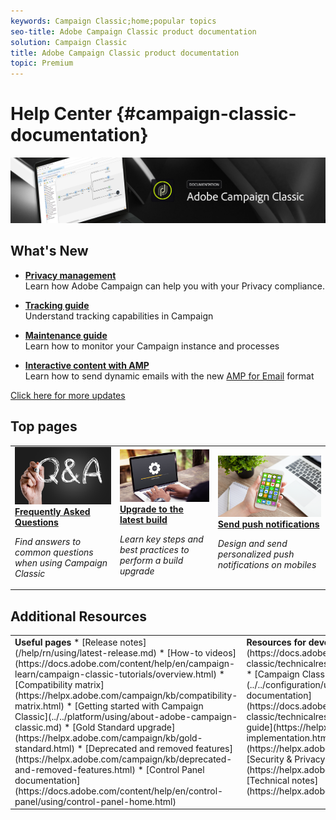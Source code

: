 ```yaml
---
keywords: Campaign Classic;home;popular topics
seo-title: Adobe Campaign Classic product documentation
solution: Campaign Classic
title: Adobe Campaign Classic product documentation
topic: Premium
---
```


# Help Center {#campaign-classic-documentation}

![](platform/using/assets/do-not-localize/banner_acc_doc.jpg) 

## What's New

* **[Privacy management](https://helpx.adobe.com/campaign/kb/campaign-privacy.html)**<br/>
Learn how Adobe Campaign can help you with your Privacy compliance.

* **[Tracking guide](https://helpx.adobe.com/campaign/kb/acc-tracking.html)**<br/>
Understand tracking capabilities in Campaign

* **[Maintenance guide](https://helpx.adobe.com/campaign/kb/acc-maintenance.html)**<br/>
Learn how to monitor your Campaign instance and processes

* **[Interactive content with AMP](delivery/using/defining-interactive-content.md)**<br/>
Learn how to send dynamic emails with the new [AMP for Email](https://amp.dev/about/email/) format

[Click here for more updates](/help/rn/using/documentation-updates.md)

## Top pages

<table>
<tr>
  <td>
    <a href="platform/using/common-questions.md">
      <img alt="FAQ" src="platform/using/assets/FAQ.png"/>
    </a>
    <div>
      <a href="platform/using/common-questions.md">
    <strong>Frequently Asked Questions</strong>
    </a>
    </div>
    <p>
    <em>Find answers to common questions when using Campaign Classic</em>
    <p>
  </td>
   <td>
    <a href="https://docs.campaign.adobe.com/doc/AC/getting_started/EN/buildUpgrade.html">
      <img alt="Build Upgrade" src="platform/using/assets/upgrade.png" />
    </a>
    <div>
      <a href="https://docs.campaign.adobe.com/doc/AC/getting_started/EN/buildUpgrade.html">
    <strong>Upgrade to the latest build</strong>
    </a>
    </div>
    <p>
    <em>Learn key steps and best practices to perform a build upgrade</em>
    <p>
  </td>
  <td>
    <a href="delivery/using/creating-notifications.md">
       <img alt="Push notifications" src="platform/using/assets/push.png" />
    </a>
    <div>
       <a href="delivery/using/creating-notifications.md">
    <strong>Send push notifications</strong>
    </a>
    </div>
    <p>
    <em>Design and send personalized push notifications on mobiles</em>
    <p>
  </td>
</tr>
</table>

## Additional Resources

<table>
<tr>
  <td valign="top"><strong>Useful pages</strong>
  * [Release notes](/help/rn/using/latest-release.md)
  * [How-to videos](https://docs.adobe.com/content/help/en/campaign-learn/campaign-classic-tutorials/overview.html)
  * [Compatibility matrix](https://helpx.adobe.com/campaign/kb/compatibility-matrix.html)
  * [Getting started with Campaign Classic](../../platform/using/about-adobe-campaign-classic.md)
  * [Gold Standard upgrade](https://helpx.adobe.com/campaign/kb/gold-standard.html)
  * [Deprecated and removed features](https://helpx.adobe.com/campaign/kb/deprecated-and-removed-features.html)
  * [Control Panel documentation](https://docs.adobe.com/content/help/en/control-panel/using/control-panel-home.html)
  </td>
  <td valign="top"><strong>Resources for developers</strong>
  * [List of error messages](https://docs.adobe.com/content/help/en/campaign-classic/technicalresources/error_messages/error_codes.html)
  * [Campaign Classic data model](../../configuration/using/about-data-model.md)
  * [JSAPI documentation](https://docs.adobe.com/content/help/en/campaign-classic/technicalresources/api/p-1.html)
  * [Implementation guide](https://helpx.adobe.com/campaign/kb/acc-implementation.html)
  * [Tracking guide](https://helpx.adobe.com/campaign/kb/acc-tracking.html)
  * [Security & Privacy checklist](https://helpx.adobe.com/campaign/kb/acc-security.html)
  * [Technical notes](https://helpx.adobe.com/campaign/kb/article-list.html)
  </td>
</tr>
</table>
